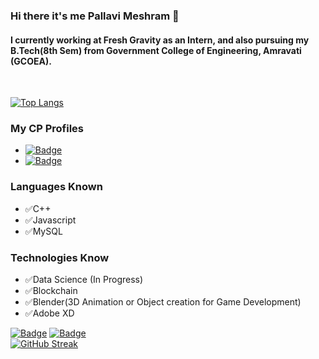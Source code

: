 ### Hi there it's me Pallavi Meshram 👋
#### I currently working at Fresh Gravity as an Intern, and also pursuing my B.Tech(8th Sem) from Government College of Engineering, Amravati (GCOEA).
<br>

[![Top Langs](https://github-readme-stats.vercel.app/api/top-langs/?username=PallaviMeshram&layout=compact)]()

### My CP Profiles

- [![Badge](https://cp-logo.vercel.app/codechef/pauv)](https://www.codechef.com/users/pauv)
- [![Badge](https://cp-logo.vercel.app/leetcode/pauvpam)](https://leetcode.com/pauvpam/)

### Languages Known
- ✅C++
- ✅Javascript
- ✅MySQL

### Technologies Know
- ✅Data Science (In Progress)
- ✅Blockchain
- ✅Blender(3D Animation or Object creation for Game Development)
- ✅Adobe XD
<!-- - ✅Web Development -->
[![Badge](https://img.shields.io/badge/LinkedIn-0077B5?style=for-the-badge&logo=linkedin&logoColor=white)](https://www.linkedin.com/in/pallavimeshram)
[![Badge](https://aleen42.github.io/badges/src/stackoverflow.svg)](https://stackoverflow.com/users/9984017/pallavi-meshram)
<br/>
[![GitHub Streak](https://github-readme-streak-stats.herokuapp.com/?user=pallavimeshram&theme=default)](https://github.com/PallaviMeshram)
